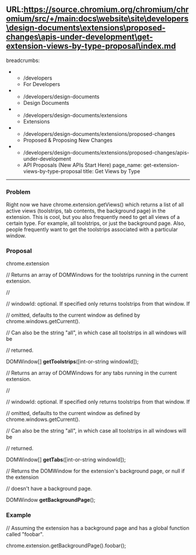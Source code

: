URL:https://source.chromium.org/chromium/chromium/src/+/main:docs\website\site\developers\design-documents\extensions\proposed-changes\apis-under-development\get-extension-views-by-type-proposal\index.md
---
breadcrumbs:
- - /developers
  - For Developers
- - /developers/design-documents
  - Design Documents
- - /developers/design-documents/extensions
  - Extensions
- - /developers/design-documents/extensions/proposed-changes
  - Proposed & Proposing New Changes
- - /developers/design-documents/extensions/proposed-changes/apis-under-development
  - API Proposals (New APIs Start Here)
page_name: get-extension-views-by-type-proposal
title: Get Views by Type
---

### Problem

Right now we have chrome.extension.getViews() which returns a list of all active
views (toolstrips, tab contents, the background page) in the extension. This is
cool, but you also frequently need to get all views of a certain type. For
example, all toolstrips, or just the background page. Also, people frequently
want to get the toolstrips associated with a particular window.

### Proposal

chrome.extension

// Returns an array of DOMWindows for the toolstrips running in the current
extension.

//

// windowId: optional. If specified only returns toolstrips from that window. If

// omitted, defaults to the current window as defined by
chrome.windows.getCurrent().

// Can also be the string "all", in which case all toolstrips in all windows
will be

// returned.

DOMWindow\[\] **getToolstrips**(\[int-or-string windowId\]);

// Returns an array of DOMWindows for any tabs running in the current extension.

//

// windowId: optional. If specified only returns toolstrips from that window. If

// omitted, defaults to the current window as defined by
chrome.windows.getCurrent().

// Can also be the string "all", in which case all toolstrips in all windows
will be

// returned.

DOMWindow\[\] **getTabs**(\[int-or-string windowId\]);

// Returns the DOMWindow for the extension's background page, or null if the
extension

// doesn't have a background page.

DOMWindow **getBackgroundPage**();

### Example

// Assuming the extension has a background page and has a global function called
"foobar".

chrome.extension.getBackgroundPage().foobar();

